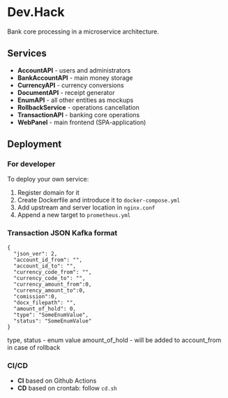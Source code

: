# Dev.Hack

Bank core processing in a microservice architecture.

## Services

- **AccountAPI** - users and administrators
- **BankAccountAPI** - main money storage
- **CurrencyAPI** - currency conversions
- **DocumentAPI** - receipt generator
- **EnumAPI** - all other entities as mockups
- **RollbackService** - operations cancellation
- **TransactionAPI** - banking core operations
- **WebPanel** - main frontend (SPA-application)

## Deployment

### For developer

To deploy your own service:

1. Register domain for it
2. Create Dockerfile and introduce it to ```docker-compose.yml```
3. Add upstream and server location in ```nginx.conf```
4. Append a new target to ```prometheus.yml```

### Transaction JSON Kafka format

```
{
  "json_ver": 2,
  "account_id_from": "",
  "account_id_to": "",
  "currency_code_from": "",
  "currency_code_to": "",
  "currency_amount_from":0,
  "currency_amount_to":0,
  "comission":0,
  "docx_filepath": "",
  "amount_of_hold": 0,
  "type": "SomeEnumValue",
  "status": "SomeEnumValue"
}
```
type, status - enum value
amount_of_hold - will be added to account_from in case of rollback

### CI/CD

- **CI** based on Github Actions
- **CD** based on crontab: follow ```cd.sh```
